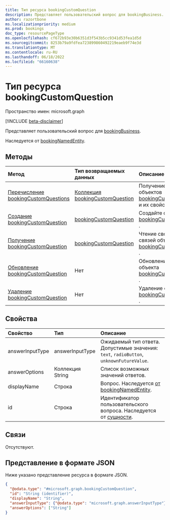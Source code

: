 ```yaml
---
title: Тип ресурса bookingCustomQuestion
description: Представляет пользовательский вопрос для bookingBusiness.
author: razortbone
ms.localizationpriority: medium
ms.prod: bookings
doc_type: resourcePageType
ms.openlocfilehash: cf672b93e30b6351d3f543b5cc9341d53fea1d5d
ms.sourcegitcommit: 8253b79a9fdfea723899860492219eaeb9f74e3d
ms.translationtype: MT
ms.contentlocale: ru-RU
ms.lasthandoff: 06/18/2022
ms.locfileid: "66160638"
---
```

# <a name="bookingcustomquestion-resource-type"></a>Тип ресурса bookingCustomQuestion

Пространство имен: microsoft.graph

[!INCLUDE [beta-disclaimer](../../includes/beta-disclaimer.md)]

Представляет пользовательский вопрос для [bookingBusiness](bookingbusiness.md).

Наследуется от [bookingNamedEntity](../resources/bookingnamedentity.md).

## <a name="methods"></a>Методы

| Метод                                                                         | Тип возвращаемых данных                                                               | Описание                                                                                                       |
| :----------------------------------------------------------------------------- | :------------------------------------------------------------------------ | :---------------------------------------------------------------------------------------------------------------- |
| [Перечисление bookingCustomQuestions](../api/bookingbusiness-list-customquestions.md)            | [Коллекция bookingCustomQuestion](../resources/bookingcustomquestion.md) | Получение списка объектов [bookingCustomQuestion](../resources/bookingcustomquestion.md) и их свойств.    |
| [Создание bookingCustomQuestion](../api/bookingbusiness-post-customquestions.md) | [bookingCustomQuestion](../resources/bookingcustomquestion.md)            | Создайте объект [bookingCustomQuestion](../resources/bookingcustomquestion.md) .                               |
| [Получение bookingCustomQuestion](../api/bookingcustomquestion-get.md)               | [bookingCustomQuestion](../resources/bookingcustomquestion.md)            | Чтение свойств и связей объекта [bookingCustomQuestion](../resources/bookingcustomquestion.md) . |
| [Обновление bookingCustomQuestion](../api/bookingcustomquestion-update.md)         | Нет     | Обновление свойств объекта [bookingCustomQuestion](../resources/bookingcustomquestion.md) .                 |
| [Удаление bookingCustomQuestion](../api/bookingcustomquestion-delete.md)         | Нет                                                                      | Удаление объекта [bookingCustomQuestion](../resources/bookingcustomquestion.md) .                                  |

## <a name="properties"></a>Свойства

| Свойство        | Тип              | Описание                                                                                               |
| :-------------- | :---------------- | :-------------------------------------------------------------------------------------------------------- |
| answerInputType | answerInputType   | Ожидаемый тип ответа. Допустимые значения: `text`, `radioButton`, `unknownFutureValue`.     |
| answerOptions   | Коллекция String | Список возможных значений ответов.                                                                    |
| displayName     | Строка            | Вопрос. Наследуется [от bookingNamedEntity](../resources/bookingnamedentity.md). |
| id              | Строка            | Идентификатор пользовательского вопроса. Наследуется от [сущности](../resources/entity.md).                           |

## <a name="relationships"></a>Связи

Отсутствуют.

## <a name="json-representation"></a>Представление в формате JSON

Ниже указано представление ресурса в формате JSON.

<!-- {
  "blockType": "resource",
  "keyProperty": "id",
  "@odata.type": "microsoft.graph.bookingCustomQuestion",
  "baseType": "microsoft.graph.bookingNamedEntity",
  "openType": false
}
-->

```json
{
  "@odata.type": "#microsoft.graph.bookingCustomQuestion",
  "id": "String (identifier)",
  "displayName": "String",
  "answerInputType": {"@odata.type": "microsoft.graph.answerInputType"},
  "answerOptions": ["String"]
}
```
